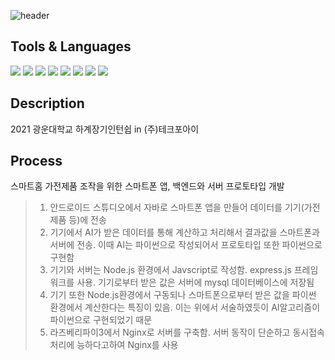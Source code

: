 ![header](https://capsule-render.vercel.app/api?type=waving&color=33FFFF&height=200&section=header&text=SmartHome%20InternShip&fontSize=50&fontColor=F0F8FF&fontAlignY=40)
## Tools & Languages
<img src="https://img.shields.io/badge/AndroidStudio-77FF33?style=flat&logo=AndroidStudio&logoColor=FFFFFF"/> <img src="https://img.shields.io/badge/Java-007396?style=flat&logo=OpenJDK&logoColor=FFFFFF"/> <img src="https://img.shields.io/badge/Python-3776AB?style=flat&logo=Python&logoColor=FFFFFF"/> <img src="https://img.shields.io/badge/JavaScript-F7DF1E?style=flat&logo=JavaScript&logoColor=FFFFFF"/> <img src="https://img.shields.io/badge/Node.js-339933?style=flat&logo=Node.js&logoColor=FFFFFF"/> <img src="https://img.shields.io/badge/mysql-4479A1?style=flat&logo=mysql&logoColor=FFFFFF"/> <img src="https://img.shields.io/badge/RaspberryPi-FF3377?style=flat&logo=RaspberryPi&logoColor=FFFFFF"/> <img src="https://img.shields.io/badge/nginx-009639?style=flat&logo=nginx&logoColor=FFFFFF"/>

## Description
2021 광운대학교 하계장기인턴쉽 in (주)테크포아이

## Process

스마트홈 가전제품 조작을 위한 스마트폰 앱, 백엔드와 서버 프로토타입 개발

> 1. 안드로이드 스튜디오에서 자바로 스마트폰 앱을 만들어 데이터를 기기(가전제품 등)에 전송
> 2. 기기에서 AI가 받은 데이터를 통해 계산하고 처리해서 결과값을 스마트폰과 서버에 전송. 이때 AI는 파이썬으로 작성되어서 프로토타입 또한 파이썬으로 구현함
> 3. 기기와 서버는 Node.js 환경에서 Javscript로 작성함. express.js 프레임워크를 사용. 기기로부터 받은 값은 서버에 mysql 데이터베이스에 저장됨
> 4. 기기 또한 Node.js환경에서 구동되나 스마트폰으로부터 받은 값을 파이썬 환경에서 계산한다는 특징이 있음. 이는 위에서 서술하였듯이 AI알고리즘이 파이썬으로 구현되었기 때문
> 5. 라즈베리파이3에서 Nginx로 서버를 구축함. 서버 동작이 단순하고 동시접속 처리에 능하다고하여 Nginx를 사용
